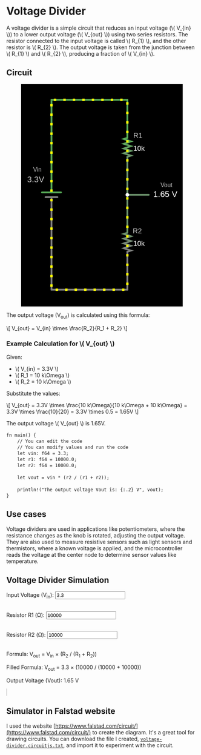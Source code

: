 # Voltage Divider

A voltage divider is a simple circuit that reduces an input voltage (\\( V_{in} \\)) to a lower output voltage (\\( V_{out} \\)) using two series resistors. The resistor connected to the input voltage is called \\( R_{1} \\), and the other resistor is \\( R_{2} \\). The output voltage is taken from the junction between \\( R_{1} \\) and \\( R_{2} \\), producing a fraction of \\( V_{in} \\).

## Circuit

<img style="display: block; margin: auto;" alt="Voltage Divider" src="./images/voltage-divider.png"/>

The output voltage (V<sub>out</sub>) is calculated using this formula:

\\[
V_{out} = V_{in} \times \frac{R_2}{R_1 + R_2}
\\]

### Example Calculation for \\( V_{out} \\)

Given:
- \\( V_{in} = 3.3V \\)
- \\( R_1 = 10 k\Omega \\)
- \\( R_2 = 10 k\Omega \\)

Substitute the values:

\\[
V_{out} = 3.3V \times \frac{10 k\Omega}{10 k\Omega + 10 k\Omega} = 3.3V \times \frac{10}{20} = 3.3V \times 0.5 = 1.65V
\\]


The output voltage \\( V_{out} \\) is 1.65V.


```rust,editable
fn main() {
    // You can edit the code
    // You can modify values and run the code 
    let vin: f64 = 3.3;
    let r1: f64 = 10000.0;
    let r2: f64 = 10000.0;

    let vout = vin * (r2 / (r1 + r2));

    println!("The output voltage Vout is: {:.2} V", vout);
}
```

## Use cases

Voltage dividers are used in applications like potentiometers, where the resistance changes as the knob is rotated, adjusting the output voltage. They are also used to measure resistive sensors such as light sensors and thermistors, where a known voltage is applied, and the microcontroller reads the voltage at the center node to determine sensor values like temperature.

## Voltage Divider Simulation
<style>
canvas {
    border: 1px solid #ccc;
    margin-top: 20px;
    background:white;
}
</style>
<label for="vin">Input Voltage (V<sub>in</sub>):</label>
<input type="number" id="vin" step="0.01" value="3.3" oninput="updateAndCalculate()"><br><br>

<label for="r1">Resistor R1 (Ω):</label>
<input type="number" id="r1" step="1" value="10000" oninput="updateAndCalculate()"><br><br>

<label for="r2">Resistor R2 (Ω):</label>
<input type="number" id="r2" step="1" value="10000" oninput="updateAndCalculate()"><br><br>

<p class="formula" id="formula">
    Formula: V<sub>out</sub> = V<sub>in</sub> × (R<sub>2</sub> / (R<sub>1</sub> + R<sub>2</sub>))
</p>
<p class="formula" id="filledFormula">
    Filled Formula: V<sub>out</sub> = 3.3 × (10000 / (10000 + 10000))
</p>
<p id="result">Output Voltage (Vout): 1.65 V</p>

<canvas id="circuitCanvas" width="600" height="400"></canvas>


## Simulator in Falstad website

I used the website [https://www.falstad.com/circuit/](https://www.falstad.com/circuit/) to create the diagram. It's a great tool for drawing circuits. You can download the file I created, [`voltage-divider.circuitjs.txt`](./voltage-divider.circuitjs.txt), and import it to experiment with the circuit.


<script>
    function updateAndCalculate() {
        updateFormula();
        calculateVoltage();
        drawCircuit();
    }

    function updateFormula() {
        const vin = parseFloat(document.getElementById('vin').value) || 0;
        const r1 = parseFloat(document.getElementById('r1').value) || 0;
        const r2 = parseFloat(document.getElementById('r2').value) || 0;

        document.getElementById('filledFormula').textContent = 
            `Filled Formula: Vout = ${vin} × (${r2} / (${r1} + ${r2}))`;
    }

    function calculateVoltage() {
        const vin = parseFloat(document.getElementById('vin').value);
        const r1 = parseFloat(document.getElementById('r1').value);
        const r2 = parseFloat(document.getElementById('r2').value);

        if (isNaN(vin) || isNaN(r1) || isNaN(r2) || r1 <= 0 || r2 <= 0) {
            document.getElementById('result').textContent = 
                "Please enter valid positive numbers for all fields.";
            return;
        }

        const vout = vin * (r2 / (r1 + r2));
        document.getElementById('result').textContent = 
            `Output Voltage (Vout): ${vout.toFixed(2)} V`;
    }

    function drawZigZagResistor(ctx, x, y, width, height) {
        const segments = 6;
        const step = height / segments;
        const segmentWidth = width / 2;

        ctx.beginPath();
        ctx.moveTo(x, y);

        for (let i = 0; i < segments; i++) {
            const offset = (i % 2 === 0) ? segmentWidth : -segmentWidth;
            ctx.lineTo(x + offset, y + step * (i + 1));
        }

        const finalOffset = (segments % 2 === 0) ? segmentWidth : -segmentWidth;
        ctx.lineTo(x + 1, y + height + 4);
        ctx.lineWidth = 2;
        ctx.stroke();
    }

    function drawGroundSymbol(ctx, x, y) {
        const lineSpacing = 5;
        const topLineWidth = 20;

        ctx.beginPath();
        ctx.moveTo(x - topLineWidth / 2, y);
        ctx.lineTo(x + topLineWidth / 2, y);
        ctx.stroke();

        const middleLineWidth = topLineWidth * 0.6;
        ctx.beginPath();
        ctx.moveTo(x - middleLineWidth / 2, y + lineSpacing);
        ctx.lineTo(x + middleLineWidth / 2, y + lineSpacing);
        ctx.stroke();

        const bottomLineWidth = middleLineWidth * 0.6;
        ctx.beginPath();
        ctx.moveTo(x - bottomLineWidth / 2, y + 2 * lineSpacing);
        ctx.lineTo(x + bottomLineWidth / 2, y + 2 * lineSpacing);
        ctx.stroke();
    }

    function drawCircuit() {
        const canvas = document.getElementById('circuitCanvas');
        const ctx = canvas.getContext('2d');
        const vin = parseFloat(document.getElementById('vin').value) || 0;
        const r1 = parseFloat(document.getElementById('r1').value) || 0;
        const r2 = parseFloat(document.getElementById('r2').value) || 0;
        const vout = vin * (r2 / (r1 + r2)) || 0;

        ctx.clearRect(0, 0, canvas.width, canvas.height);

        ctx.fillStyle = 'black';
        ctx.font = '16px Arial';
        ctx.fillText(`V_in: ${vin.toFixed(2)} V`, 35, 94);
        ctx.beginPath();
        ctx.moveTo(100, 100);
        ctx.lineTo(150, 100);
        ctx.stroke();

        ctx.moveTo(130, 100);
        ctx.lineTo(170, 100);
        ctx.stroke();

        ctx.beginPath();
        ctx.moveTo(170, 100);
        ctx.lineTo(170, 130);
        ctx.stroke();

        ctx.fillText(`R1: ${r1} Ω`, 200, 155);
        drawZigZagResistor(ctx, 170, 130, 23, 40);

        ctx.beginPath();
        ctx.moveTo(170, 175);
        ctx.lineTo(170, 230);
        ctx.stroke();

        ctx.fillText(`R2: ${r2} Ω`, 200, 256);
        drawZigZagResistor(ctx, 170, 230, 20, 40);

        ctx.beginPath();
        ctx.moveTo(170, 275);
        ctx.lineTo(170, 300);
        ctx.stroke();
        ctx.fillText('Ground', 160, 330);

        drawGroundSymbol(ctx, 170, 300);

        ctx.beginPath();
        ctx.moveTo(170, 200);
        ctx.lineTo(270, 200);
        ctx.stroke();
        ctx.fillText(`V_out: ${vout.toFixed(2)} V`, 280, 203);
    }

    updateAndCalculate();
</script>
